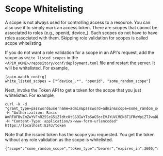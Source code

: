# Scope Whitelisting

A scope is not always used for controlling access to a resource. You can also use it to simply mark an access token. There are scopes that cannot be associated to roles (e.g., openid, device\_). Such scopes do not have to have roles associated with them. Skipping role validation for scopes is called scope whitelisting.

If you do not want a role validation for a scope in an API's request, add the scope as `white_listed_scopes` in the `<APIM_HOME>/repository/conf/deployment.toml` file and restart the server. It will be whitelisted. For example,

```
[apim.oauth_config]
white_listed_scopes = ["^device_.*", "openid", "some_random_scope"]
```

Next, invoke the Token API to get a token for the scope that you just whitelisted. For example,

```
curl -k -d  "grant_type=password&username=admin&password=admin&scope=some_random_scope" -H "Authorization: Basic WmRFUFBvZmZwYVFnR25ScG5iZldtcUtSS3IwYTpSaG5ocEVJYUVCMEN3T1FReWpiZTJwaDBzc1Vh" -H "Content-Type: application/x-www-form-urlencoded" https://localhost:8243/token
```

Note that the issued token has the scope you requested. You get the token without any role validation as the scope is whitelisted.

 ```
 {"scope":"some_random_scope","token_type":"bearer","expires_in":3600,"refresh_token":"59e6676db0addca46e68991e44f2b8b8","access_token":"48855d444db883171c347fa21ba77e8"}
 ```
